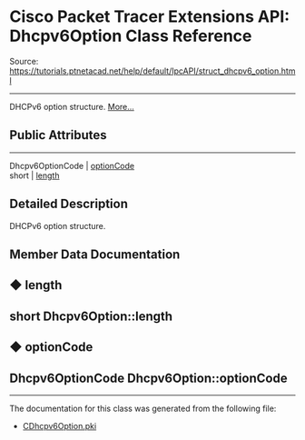 # Cisco Packet Tracer Extensions API: Dhcpv6Option Class Reference

Source: https://tutorials.ptnetacad.net/help/default/IpcAPI/struct_dhcpv6_option.html

---

DHCPv6 option structure. [More...](struct_dhcpv6_option.html#details)

##  Public Attributes  
  
---  
Dhcpv6OptionCode | [optionCode](struct_dhcpv6_option.html#a270ce246bd030ccd04d481d6be50b924)  
short | [length](struct_dhcpv6_option.html#a2f446d6e8ec0a9019ed910d49c63eb58)  
  
## Detailed Description

DHCPv6 option structure. 

## Member Data Documentation

## ◆ length

short Dhcpv6Option::length  
---  
  
## ◆ optionCode

Dhcpv6OptionCode Dhcpv6Option::optionCode  
---  
  
* * *

The documentation for this class was generated from the following file:

  * [CDhcpv6Option.pki](_c_dhcpv6_option_8pki.html)


